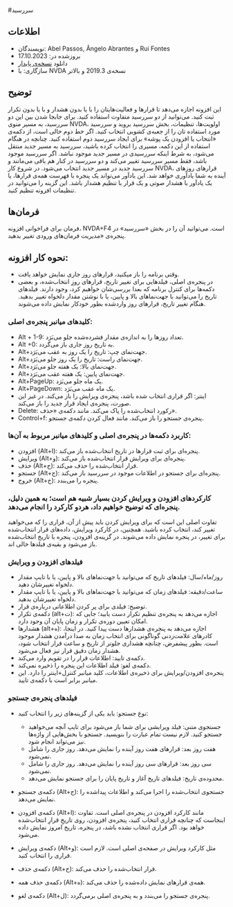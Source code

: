 #سررسید


## اطلاعات
* نویسندگان: Abel Passos, Ângelo Abrantes و Rui Fontes
* بروزشده در: 17.10.2023
* دانلود [نسخه‌ی پایدار][1]
* سازگاری: با NVDA نسخه‌ی 2019.3 و بالاتر


## توضیح
این افزونه اجازه می‌دهد تا قرارها و فعالیت‌هایتان را با یا بدون هشدار و با یا بدون تکرار ثبت کنید.
می‌توانید از دو سررسید متفاوت استفاده کنید.
برای جابجا شدن بین این دو سررسید، به مسیر منوی NVDA، اولویت‌ها، تنظیمات، بخش سررسید بروید و سررسید مورد استفاده تان را از جعبه‌ی کشویی انتخاب کنید.
اگر خط دوم خالی است، از دکمه‌ی «انتخاب یا افزودن یک پوشه» برای ایجاد سررسید دوم استفاده کنید.
چنانچه در هنگام استفاده از این دکمه، مسیری را انتخاب کرده باشید، سررسید به مسیر جدید منتقل می‌شود، به شرط اینکه سررسیدی در مسیر جدید موجود نباشد. اگر سررسید موجود باشد، فقط مسیر سررسید تغییر می‌کند و دو سررسید در کنار هم باقی می‌مانند و سررسید جدید در مسیر جدید انتخاب می‌شود.
در شروع کار NVDA، قرارهای روزهای آینده به شما یادآوری خواهد شد. این یادآور می‌تواند یک پنجره با فهرست همه‌ی قرارها، یا یک یادآور با هشدار صوتی و یک قرار با تنظیم هشدار باشد.
این گزینه را می‌توانید در تنظیمات افزونه تنظیم کنید.


## فرمان‌ها
فرمان برای فراخوانی افزونه، NVDA+F4 است.
می‌توانید آن را در بخش «سررسید» در پنجره‌ی «مدیریت فرمان‌های ورودی تغییر بدهید.


## نحوه کار افزونه:
* وقتی برنامه را باز میکنید، قرارهای روز جاری نمایش خواهد یافت.
* در پنجره‌ی اصلی، فیلدهایی برای تغییر تاریخ، قرارهای روزِ انتخاب‌شده، و بعضی دکمه‌ها برای کنترل برنامه که بعدا بررسی‌شان خواهیم کرد، وجود دارند.
فیلدهای تاریخ را می‌توانید با جهت‌نماهای بالا و پایین، یا با نوشتن مقدار دلخواه تغییر بدهید. هنگام تغییر تاریخ، قرارهای روز واردشده بطور خودکار نمایش داده می‌شوند.


### کلیدهای میانبر پنجره‌ی اصلی:


* Alt + 1-9: تعداد روزها را به اندازه‌ی مقدار فشرده‌شده جلو می‌بَرَد.
* Alt			+0: به تاریخ روز جاری باز می‌گردد.
* Alt+جهت‌نمای چپ: تاریخ را یک روز به عقب می‌بَرَد.
* Alt+جهت‌نمای راست: تاریخ را یک روز جلو می‌بَرَد.
* Alt+جهت‌نمای بالا: یک هفته جلو می‌بَرَد.
* Alt+جهت‌نمای پایین: یک هفته عقب می‌بَرَد.
* Alt+PageUp: یک ماه جلو می‌بَرَد.
* Alt+PageDown: یک ماه عقب می‌بَرَد.
* اینتر: اگر قراری انتخاب شده باشد، پنجره‌ی ویرایش را باز می‌کند. در غیر این صورت، پنجره‌ی ایجاد قرار جدید را باز می‌کند.
* Delete: رکورد انتخاب‌شده را پاک می‌کند. مانند دکمه‌ی «حذف».
* Control+f: پنجره‌ی جستجو را باز می‌کند. مانند فعال کردن دکمه‌ی جستجو.


### کاربرد دکمه‌ها در پنجره‌ی اصلی و کلیدهای میانبر مربوط به آن‌ها:
* افزودن (Alt+ا): پنجره‌ای برای ثبت قرارها در تاریخ انتخاب‌شده باز می‌کند.
* ویرایش (Alt+و): پنجره‌ای برای ویرایش قرار انتخاب‌شده باز می‌کند.
* حذف (Alt+ح): قرار انتخاب‌شده را حذف می‌کند.
* جستجو (Alt+ج): پنجره‌ای برای جستجو در اطلاعات موجود در سررسید باز می‌کند.
* خروج (Alt+خ): پنجره را می‌بندد.


### کارکردهای افزودن و ویرایش کردن بسیار شبیه هم است؛ به همین دلیل، پنجره‌ای که توضیح خواهیم داد، هردو کارکرد را انجام می‌دهد.
تفاوت اصلی این است که برای ویرایش کردن باید پیش از آن، قراری را که می‌خواهید تغییر کند، انتخاب کرده باشید.
همچنین، در کارکرد ویرایش، داده‌های قرار انتخاب‌شده برای تغییر، در پنجره نمایش داده می‌شوند. در گزینه‌ی افزودن، پنجره با تاریخ انتخاب‌شده باز می‌شود و بقیه‌ی فیلدها خالی اند.


### فیلدهای افزودن و ویرایش
* روز/ماه/سال: فیلدهای تاریخ که می‌توانید با جهت‌نماهای بالا و پایین، یا با تایپ مقدار دلخواه تغییرشان دهید.
* ساعت/دقیقه: فیلدهای زمان که می‌توانید با جهت‌نماهای بالا و پایین، یا با تایپ مقدار دلخواه تغییرشان بدهید.
* توضیح: فیلدی برای پر کردن اطلاعاتی درباره‌ی قرار.
* دکمه‌ی تکرار (alt+ت): اجازه می‌دهد به پنجره‌ی تنظیم تکرار دست یابید؛ جایی که امکان تعیین دوره‌ی تکرار و زمان پایان آن وجود دارد.
* هشدارها (alt+ه): اجازه می‌دهد به پنجره‌ی هشدارها دست پیدا کنید. در اینجا، کادرهای علامت‌زدنی گوناگونی برای انتخاب زمان به صدا درآمدن هشدار موجود است. بطور پیشفرض، چنانچه هشداری جلوتر از تاریخ و ساعت قرار انتخاب شود، هشدار زمان دقیق قرار نیز فعال می‌شود.
* دکمه‌ی تایید: اطلاعات قرار را در تقویم وارد می‌کند.
* دکمه‌ی لغو: فیلد اطلاعات این پنجره را ذخیره نمی‌کند.
* پنجره‌ی افزودن/ویرایش برای ذخیره‌ی اطلاعات، کلید میانبر کنترل+اینتر را دارد. این میانبر برابر است با دکمه‌ی تایید.


### فیلدهای پنجره‌ی جستجو
* نوع جستجو: باید یکی از گزینه‌های زیر را انتخاب کنید:

	* جستجوی متنی: فیلد ویرایشی برای شما باز می‌شود برای تایپ آنچه می‌خواهید جستجو کنید. لازم نیست تمام عبارت را بنویسید. جستجو با بخش‌هایی از واژه‌ها نیز می‌تواند انجام شود.
	* هفت روز بعد: قرارهای هفت روز آینده را نمایش می‌دهد. روز جاری را شامل نمی‌شود.
	* سی روز بعد: قرارهای سی روز آینده را نمایش می‌دهد. روز جاری را شامل نمی‌شود.
	* محدوده‌ی تاریخ: فیلدهای تاریخ آغاز و تاریخ پایان را برای جستجو نمایش می‌دهد.

* دکمه‌ی جستجو (Alt+ج): جستجوی انتخاب‌شده را اجرا می‌کند و اطلاعات پیداشده را نمایش می‌دهد.
* دکمه‌ی افزودن (Alt+ا): مانند کارکرد افزودن در پنجره‌ی اصلی است. تفاوت اینجاست که چنانچه قراری انتخاب کنید، پنجره‌ی افزودن، روی تاریخِ قرارِ انتخاب‌شده خواهد بود. اگر قراری انتخاب نشده باشد، در پنجره، تاریخ امروز نمایش داده می‌شود.
* دکمه‌ی ویرایش (Alt+و): مثل کارکرد ویرایش در صفحه‌ی اصلی است. لازم است قراری را انتخاب کنید.
* دکمه‌ی حذف (Alt+ح): قرار انتخاب‌شده را حذف می‌کند.
* دکمه‌ی حذف همه (Alt+ه): همه‌ی قرارهای نمایش داده‌شده را حذف می‌کند.
* دکمه‌ی لغو (Alt+ل): پنجره‌ی جستجو را می‌بندد و به پنجره‌ی اصلی برمی‌گردد.

[1]: https://github.com/ruifontes/agenda-for-NVDA/releases/download/2023.10.17/agenda-2023.10.17.nvda-addon
